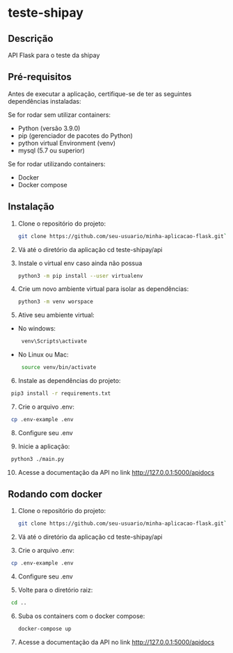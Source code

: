 # teste-shipay

## Descrição

API Flask para o teste da shipay

## Pré-requisitos

Antes de executar a aplicação, certifique-se de ter as seguintes dependências instaladas:

Se for rodar sem utilizar containers:
- Python (versão 3.9.0)
- pip (gerenciador de pacotes do Python)
- python virtual Environment (venv)
- mysql (5.7 ou superior)

Se for rodar utilizando containers:
- Docker 
- Docker compose

## Instalação

1. Clone o repositório do projeto:

   ```bash
   git clone https://github.com/seu-usuario/minha-aplicacao-flask.git`
   ```
2. Vá até o diretório da aplicação
   cd teste-shipay/api

3. Instale o virtual env caso ainda não possua
   ```bash
   python3 -m pip install --user virtualenv
   ```
4. Crie um novo ambiente virtual para isolar as dependências:
   ```bash
   python3 -m venv worspace
   ```
5. Ative seu ambiente virtual:
- No windows:
  ```bash
   venv\Scripts\activate
  ```
- No Linux ou Mac:
  ```bash
   source venv/bin/activate
  ```
6. Instale as dependências do projeto:

  ```bash
   pip3 install -r requirements.txt
  ```

7. Crie o arquivo .env:
  ```bash
   cp .env-example .env
  ```
8. Configure seu .env

9. Inicie a aplicação:
  ```bash
   python3 ./main.py
  ```
10. Acesse a documentação da API no link http://127.0.0.1:5000/apidocs

## Rodando com docker
1. Clone o repositório do projeto:

   ```bash
   git clone https://github.com/seu-usuario/minha-aplicacao-flask.git`
   ```
2. Vá até o diretório da aplicação
   cd teste-shipay/api

3. Crie o arquivo .env:
  ```bash
   cp .env-example .env
  ```
4. Configure seu .env

5. Volte para o diretório raiz:

  ```bash
   cd ..
  ```

6. Suba os containers com o docker compose:
   ```bash
   docker-compose up
   ```

7. Acesse a documentação da API no link http://127.0.0.1:5000/apidocs

